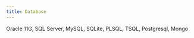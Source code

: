 ```yaml
---
title: Database
---
```


Oracle 11G, SQL Server, MySQL, SQLite,
PLSQL, TSQL, Postgresql, Mongo

